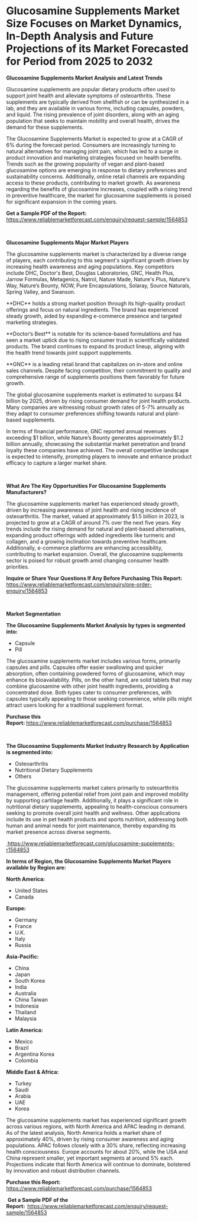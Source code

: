 <p><h1>Glucosamine Supplements Market Size Focuses on Market Dynamics, In-Depth Analysis and Future Projections of its Market Forecasted for Period from 2025 to 2032</h1></p><p><strong>Glucosamine Supplements Market Analysis and Latest Trends</strong></p>
<p><p>Glucosamine supplements are popular dietary products often used to support joint health and alleviate symptoms of osteoarthritis. These supplements are typically derived from shellfish or can be synthesized in a lab, and they are available in various forms, including capsules, powders, and liquid. The rising prevalence of joint disorders, along with an aging population that seeks to maintain mobility and overall health, drives the demand for these supplements.</p><p>The Glucosamine Supplements Market is expected to grow at a CAGR of 6% during the forecast period. Consumers are increasingly turning to natural alternatives for managing joint pain, which has led to a surge in product innovation and marketing strategies focused on health benefits. Trends such as the growing popularity of vegan and plant-based glucosamine options are emerging in response to dietary preferences and sustainability concerns. Additionally, online retail channels are expanding access to these products, contributing to market growth. As awareness regarding the benefits of glucosamine increases, coupled with a rising trend in preventive healthcare, the market for glucosamine supplements is poised for significant expansion in the coming years.</p></p>
<p><strong>Get a Sample PDF of the Report:&nbsp;</strong> <a href="https://www.reliablemarketforecast.com/enquiry/request-sample/1564853?utm_campaign=2336&utm_medium=2&utm_source=Github&utm_content=ia&utm_term=19042025&utm_id=glucosamine-supplements">https://www.reliablemarketforecast.com/enquiry/request-sample/1564853</a></p>
<p>&nbsp;</p>
<p><strong>Glucosamine Supplements Major Market Players</strong></p>
<p><p>The glucosamine supplements market is characterized by a diverse range of players, each contributing to this segment's significant growth driven by increasing health awareness and aging populations. Key competitors include DHC, Doctor's Best, Douglas Laboratories, GNC, Health Plus, Jarrow Formulas, Metagenics, Natrol, Nature Made, Nature's Plus, Nature's Way, Nature’s Bounty, NOW, Pure Encapsulations, Solaray, Source Naturals, Spring Valley, and Swanson.</p><p>**DHC** holds a strong market position through its high-quality product offerings and focus on natural ingredients. The brand has experienced steady growth, aided by expanding e-commerce presence and targeted marketing strategies. </p><p>**Doctor’s Best** is notable for its science-based formulations and has seen a market uptick due to rising consumer trust in scientifically validated products. The brand continues to expand its product lineup, aligning with the health trend towards joint support supplements.</p><p>**GNC** is a leading retail brand that capitalizes on in-store and online sales channels. Despite facing competition, their commitment to quality and comprehensive range of supplements positions them favorably for future growth.</p><p>The global glucosamine supplements market is estimated to surpass $4 billion by 2025, driven by rising consumer demand for joint health products. Many companies are witnessing robust growth rates of 5-7% annually as they adapt to consumer preferences shifting towards natural and plant-based supplements.</p><p>In terms of financial performance, GNC reported annual revenues exceeding $1 billion, while Nature’s Bounty generates approximately $1.2 billion annually, showcasing the substantial market penetration and brand loyalty these companies have achieved. The overall competitive landscape is expected to intensify, prompting players to innovate and enhance product efficacy to capture a larger market share.</p></p>
<p>&nbsp;</p>
<p><strong>What Are The Key Opportunities For Glucosamine Supplements Manufacturers?</strong></p>
<p><p>The glucosamine supplements market has experienced steady growth, driven by increasing awareness of joint health and rising incidence of osteoarthritis. The market, valued at approximately $1.5 billion in 2023, is projected to grow at a CAGR of around 7% over the next five years. Key trends include the rising demand for natural and plant-based alternatives, expanding product offerings with added ingredients like turmeric and collagen, and a growing inclination towards preventive healthcare. Additionally, e-commerce platforms are enhancing accessibility, contributing to market expansion. Overall, the glucosamine supplements sector is poised for robust growth amid changing consumer health priorities.</p></p>
<p><strong>Inquire or Share Your Questions If Any Before Purchasing This Report:</strong> <a href="https://www.reliablemarketforecast.com/enquiry/pre-order-enquiry/1564853?utm_campaign=2336&utm_medium=2&utm_source=Github&utm_content=ia&utm_term=19042025&utm_id=glucosamine-supplements">https://www.reliablemarketforecast.com/enquiry/pre-order-enquiry/1564853</a></p>
<p>&nbsp;</p>
<p><strong>Market Segmentation</strong></p>
<p><strong>The Glucosamine Supplements Market Analysis by types is segmented into:</strong></p>
<p><ul><li>Capsule</li><li>Pill</li></ul></p>
<p><p>The glucosamine supplements market includes various forms, primarily capsules and pills. Capsules offer easier swallowing and quicker absorption, often containing powdered forms of glucosamine, which may enhance its bioavailability. Pills, on the other hand, are solid tablets that may combine glucosamine with other joint health ingredients, providing a concentrated dose. Both types cater to consumer preferences, with capsules typically appealing to those seeking convenience, while pills might attract users looking for a traditional supplement format.</p></p>
<p><strong>Purchase this Report:&nbsp;</strong><a href="https://www.reliablemarketforecast.com/purchase/1564853?utm_campaign=2336&utm_medium=2&utm_source=Github&utm_content=ia&utm_term=19042025&utm_id=glucosamine-supplements">https://www.reliablemarketforecast.com/purchase/1564853</a></p>
<p>&nbsp;</p>
<p><strong>The Glucosamine Supplements Market Industry Research by Application is segmented into:</strong></p>
<p><ul><li>Osteoarthritis</li><li>Nutritional Dietary Supplements</li><li>Others</li></ul></p>
<p><p>The glucosamine supplements market caters primarily to osteoarthritis management, offering potential relief from joint pain and improved mobility by supporting cartilage health. Additionally, it plays a significant role in nutritional dietary supplements, appealing to health-conscious consumers seeking to promote overall joint health and wellness. Other applications include its use in pet health products and sports nutrition, addressing both human and animal needs for joint maintenance, thereby expanding its market presence across diverse segments.</p></p>
<p><a href="https://www.reliablemarketforecast.com/glucosamine-supplements-r1564853?utm_campaign=2336&utm_medium=2&utm_source=Github&utm_content=ia&utm_term=19042025&utm_id=glucosamine-supplements">&nbsp;https://www.reliablemarketforecast.com/glucosamine-supplements-r1564853</a></p>
<p><strong>In terms of Region, the Glucosamine Supplements Market Players available by Region are:</strong></p>
<p>
    <p> <strong> North America: </strong>
        <ul>
            <li>United States</li>
            <li>Canada</li>
        </ul>
        </p> 
    <p> <strong> Europe: </strong>
        <ul>
            <li>Germany</li>
            <li>France</li>
            <li>U.K.</li>
            <li>Italy</li>
            <li>Russia</li>
        </ul>
        </p> 
    <p> <strong> Asia-Pacific: </strong>
        <ul>
            <li>China</li>
            <li>Japan</li>
            <li>South Korea</li>
            <li>India</li>
            <li>Australia</li>
            <li>China Taiwan</li>
            <li>Indonesia</li>
            <li>Thailand</li>
            <li>Malaysia</li>
        </ul>
        </p> 
    <p> <strong> Latin America: </strong>
        <ul>
            <li>Mexico</li>
            <li>Brazil</li>
            <li>Argentina Korea</li>
            <li>Colombia</li>
        </ul>
        </p> 
    <p> <strong> Middle East & Africa: </strong>
        <ul>
            <li>Turkey</li>
            <li>Saudi</li>
            <li>Arabia</li>
            <li>UAE</li>
            <li>Korea</li>
        </ul>
    </p>
    </p>
<p><p>The glucosamine supplements market has experienced significant growth across various regions, with North America and APAC leading in demand. As of the latest analysis, North America holds a market share of approximately 40%, driven by rising consumer awareness and aging populations. APAC follows closely with a 30% share, reflecting increasing health consciousness. Europe accounts for about 20%, while the USA and China represent smaller, yet important segments at around 5% each. Projections indicate that North America will continue to dominate, bolstered by innovation and robust distribution channels.</p></p>
<p><strong>Purchase this Report: </strong><a href="https://www.reliablemarketforecast.com/purchase/1564853?utm_campaign=2336&utm_medium=2&utm_source=Github&utm_content=ia&utm_term=19042025&utm_id=glucosamine-supplements">https://www.reliablemarketforecast.com/purchase/1564853</a></p>
<p>&nbsp;<strong>Get a Sample PDF of the Report:&nbsp;&nbsp;</strong><a href="https://www.reliablemarketforecast.com/enquiry/request-sample/1564853?utm_campaign=2336&utm_medium=2&utm_source=Github&utm_content=ia&utm_term=19042025&utm_id=glucosamine-supplements">https://www.reliablemarketforecast.com/enquiry/request-sample/1564853</a></p>
<p><strong></strong></p>
<p><p></p><p></p><p></p></p>